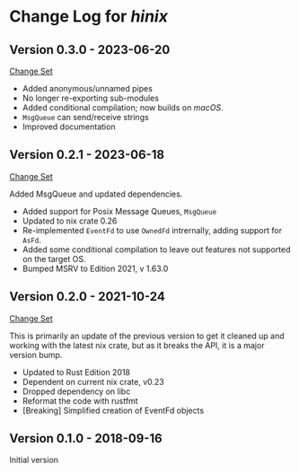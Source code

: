 # Change Log for _hinix_

## Version 0.3.0 - 2023-06-20

[Change Set](https://github.com/fpagliughi/hinix/compare/v0.2.1..v0.3.0)

- Added anonymous/unnamed pipes
- No longer re-exporting sub-modules
- Added conditional compilation; now builds on _macOS_.
- `MsgQueue` can send/receive strings
- Improved documentation

## Version 0.2.1 - 2023-06-18

[Change Set](https://github.com/fpagliughi/hinix/compare/v0.2.0..v0.2.1)

Added MsgQueue and updated dependencies.

- Added support for Posix Message Queues, `MsgQueue`
- Updated to nix crate 0.26
- Re-implemented `EventFd` to use `OwnedFd` intrernally, adding support for `AsFd`.
- Added some conditional compilation to leave out features not supported on the target OS.
- Bumped MSRV to Edition 2021, v 1.63.0

## Version 0.2.0 - 2021-10-24

[Change Set](https://github.com/fpagliughi/hinix/compare/v0.1.0..v0.2.0)

This is primarily an update of the previous version to get it cleaned up and working with the latest nix crate, but as it breaks the API, it is a major version bump.

- Updated to Rust Edition 2018
- Dependent on current nix crate, v0.23
- Dropped dependency on libc
- Reformat the code with rustfmt
- [Breaking] Simplified creation of EventFd objects

## Version 0.1.0 - 2018-09-16

Initial version
